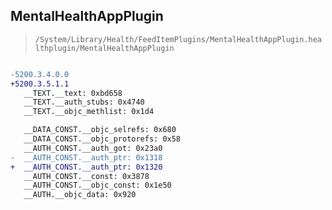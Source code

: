## MentalHealthAppPlugin

> `/System/Library/Health/FeedItemPlugins/MentalHealthAppPlugin.healthplugin/MentalHealthAppPlugin`

```diff

-5200.3.4.0.0
+5200.3.5.1.1
   __TEXT.__text: 0xbd658
   __TEXT.__auth_stubs: 0x4740
   __TEXT.__objc_methlist: 0x1d4

   __DATA_CONST.__objc_selrefs: 0x680
   __DATA_CONST.__objc_protorefs: 0x58
   __AUTH_CONST.__auth_got: 0x23a0
-  __AUTH_CONST.__auth_ptr: 0x1318
+  __AUTH_CONST.__auth_ptr: 0x1320
   __AUTH_CONST.__const: 0x3878
   __AUTH_CONST.__objc_const: 0x1e50
   __AUTH.__objc_data: 0x920

```
